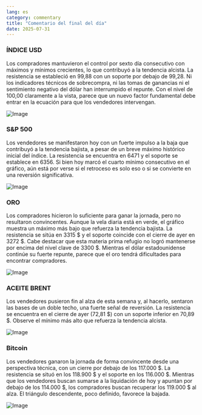 ```yaml
---
lang: es
category: commentary
title: "Comentario del final del día"
date: 2025-07-31
---
```


### ÍNDICE USD

Los compradores mantuvieron el control por sexto día consecutivo con máximos y mínimos crecientes, lo que contribuyó a la tendencia alcista. La resistencia se estableció en 99,88 con un soporte por debajo de 99,28. Ni los indicadores técnicos de sobrecompra, ni las tomas de ganancias ni el sentimiento negativo del dólar han interrumpido el repunte. Con el nivel de 100,00 claramente a la vista, parece que un nuevo factor fundamental debe entrar en la ecuación para que los vendedores intervengan.

![Image](https://markleighedu.github.io/img/Jul-2025/31-Jul-2025/usdindex.jpg)

### S&P 500

Los vendedores se manifestaron hoy con un fuerte impulso a la baja que contribuyó a la tendencia bajista, a pesar de un breve máximo histórico inicial del índice. La resistencia se encuentra en 6471 y el soporte se establece en 6356. Si bien hoy marcó el cuarto mínimo consecutivo en el gráfico, aún está por verse si el retroceso es solo eso o si se convierte en una reversión significativa.

![Image](https://markleighedu.github.io/img/Jul-2025/31-Jul-2025/sp500.jpg)

### ORO

Los compradores hicieron lo suficiente para ganar la jornada, pero no resultaron convincentes. Aunque la vela diaria está en verde, el gráfico muestra un máximo más bajo que refuerza la tendencia bajista. La resistencia se sitúa en 3315 $ y el soporte coincide con el cierre de ayer en 3272 $. Cabe destacar que esta materia prima refugio no logró mantenerse por encima del nivel clave de 3300 $. Mientras el dólar estadounidense continúe su fuerte repunte, parece que el oro tendrá dificultades para encontrar compradores.

![Image](https://markleighedu.github.io/img/Jul-2025/31-Jul-2025/gold.jpg)

### ACEITE BRENT

Los vendedores pusieron fin al alza de esta semana y, al hacerlo, sentaron las bases de un doble techo, una fuerte señal de reversión. La resistencia se encuentra en el cierre de ayer (72,81 $) con un soporte inferior en 70,89 $. Observe el mínimo más alto que refuerza la tendencia alcista.

![Image](https://markleighedu.github.io/img/Jul-2025/31-Jul-2025/brentoil.jpg)

### Bitcoin

Los vendedores ganaron la jornada de forma convincente desde una perspectiva técnica, con un cierre por debajo de los 117.000 $. La resistencia se situó en los 118.900 $ y el soporte en los 116.000 $. Mientras que los vendedores buscan sumarse a la liquidación de hoy y apuntan por debajo de los 114.000 $, los compradores buscan recuperar los 119.000 $ al alza. El triángulo descendente, poco definido, favorece la bajada.

![Image](https://markleighedu.github.io/img/Jul-2025/31-Jul-2025/bitcoin.jpg)

